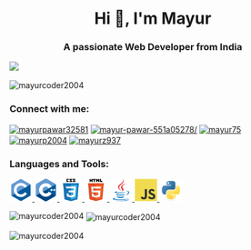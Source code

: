 <h1 align="center">Hi 👋, I'm Mayur</h1>
<h3 align="center">A passionate Web Developer from India</h3>
<img src="[https://iconscout.com/lottie-animation/male-programmer-8928572](https://iconscout.com/lottie-animation/male-programmer-8928572)">

<p align="left"> <img src="https://komarev.com/ghpvc/?username=mayurcoder2004&label=Profile%20views&color=0e75b6&style=flat" alt="mayurcoder2004" /> </p>

<h3 align="left">Connect with me:</h3>
<p align="left">
<a href="https://twitter.com/mayurpawar32581" target="blank"><img align="center" src="https://raw.githubusercontent.com/rahuldkjain/github-profile-readme-generator/master/src/images/icons/Social/twitter.svg" alt="mayurpawar32581" height="30" width="40" /></a>
<a href="https://linkedin.com/in/mayur-pawar-551a05278/" target="blank"><img align="center" src="https://raw.githubusercontent.com/rahuldkjain/github-profile-readme-generator/master/src/images/icons/Social/linked-in-alt.svg" alt="mayur-pawar-551a05278/" height="30" width="40" /></a>
<a href="https://www.codechef.com/users/mayur75" target="blank"><img align="center" src="https://cdn.jsdelivr.net/npm/simple-icons@3.1.0/icons/codechef.svg" alt="mayur75" height="30" width="40" /></a>
<a href="https://www.leetcode.com/mayurp2004" target="blank"><img align="center" src="https://raw.githubusercontent.com/rahuldkjain/github-profile-readme-generator/master/src/images/icons/Social/leet-code.svg" alt="mayurp2004" height="30" width="40" /></a>
<a href="https://auth.geeksforgeeks.org/user/mayurz937" target="blank"><img align="center" src="https://raw.githubusercontent.com/rahuldkjain/github-profile-readme-generator/master/src/images/icons/Social/geeks-for-geeks.svg" alt="mayurz937" height="30" width="40" /></a>
</p>

<h3 align="left">Languages and Tools:</h3>
<p align="left"> <a href="https://www.cprogramming.com/" target="_blank" rel="noreferrer"> <img src="https://raw.githubusercontent.com/devicons/devicon/master/icons/c/c-original.svg" alt="c" width="40" height="40"/> </a> <a href="https://www.w3schools.com/cpp/" target="_blank" rel="noreferrer"> <img src="https://raw.githubusercontent.com/devicons/devicon/master/icons/cplusplus/cplusplus-original.svg" alt="cplusplus" width="40" height="40"/> </a> <a href="https://www.w3schools.com/css/" target="_blank" rel="noreferrer"> <img src="https://raw.githubusercontent.com/devicons/devicon/master/icons/css3/css3-original-wordmark.svg" alt="css3" width="40" height="40"/> </a> <a href="https://www.w3.org/html/" target="_blank" rel="noreferrer"> <img src="https://raw.githubusercontent.com/devicons/devicon/master/icons/html5/html5-original-wordmark.svg" alt="html5" width="40" height="40"/> </a> <a href="https://www.java.com" target="_blank" rel="noreferrer"> <img src="https://raw.githubusercontent.com/devicons/devicon/master/icons/java/java-original.svg" alt="java" width="40" height="40"/> </a> <a href="https://developer.mozilla.org/en-US/docs/Web/JavaScript" target="_blank" rel="noreferrer"> <img src="https://raw.githubusercontent.com/devicons/devicon/master/icons/javascript/javascript-original.svg" alt="javascript" width="40" height="40"/> </a> <a href="https://www.python.org" target="_blank" rel="noreferrer"> <img src="https://raw.githubusercontent.com/devicons/devicon/master/icons/python/python-original.svg" alt="python" width="40" height="40"/> </a> </p>

<p><img align="left" src="https://github-readme-stats.vercel.app/api/top-langs?username=mayurcoder2004&show_icons=true&locale=en&layout=compact" alt="mayurcoder2004" /></p>

<p>&nbsp;<img align="center" src="https://github-readme-stats.vercel.app/api?username=mayurcoder2004&show_icons=true&locale=en" alt="mayurcoder2004" /></p>

<p><img align="center" src="https://github-readme-streak-stats.herokuapp.com/?user=mayurcoder2004&" alt="mayurcoder2004" /></p>
